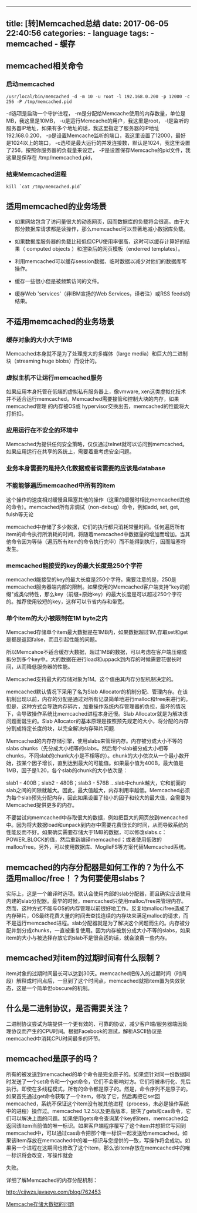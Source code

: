 
---
title: [转]Memcached总结
date: 2017-06-05 22:40:56
categories:
    - language
tags:
    - memcached
    - 缓存
---

## memcached相关命令

### 启动memcached

```
/usr/local/bin/memcached -d -m 10 -u root -l 192.168.0.200 -p 12000 -c 256 -P /tmp/memcached.pid
```
-d选项是启动一个守护进程， 
-m是分配给Memcache使用的内存数量，单位是MB，我这里是10MB， 
-u是运行Memcache的用户，我这里是root， 
-l是监听的服务器IP地址，如果有多个地址的话，我这里指定了服务器的IP地址192.168.0.200， 
-p是设置Memcache监听的端口，我这里设置了12000，最好是1024以上的端口， 
-c选项是最大运行的并发连接数，默认是1024，我这里设置了256，按照你服务器的负载量来设定， 
-P是设置保存Memcache的pid文件，我这里是保存在 /tmp/memcached.pid，

### 结束Memcached进程
```
kill `cat /tmp/memcached.pid`
```
<!--more-->
## 适用memcached的业务场景

* 如果网站包含了访问量很大的动态网页，因而数据库的负载将会很高。由于大部分数据库请求都是读操作，那么memcached可以显著地减小数据库负载。

* 如果数据库服务器的负载比较低但CPU使用率很高，这时可以缓存计算好的结果（ computed objects ）和渲染后的网页模板（enderred templates）。

* 利用memcached可以缓存session数据、临时数据以减少对他们的数据库写操作。

* 缓存一些很小但是被频繁访问的文件。

* 缓存Web 'services'（非IBM宣扬的Web Services，译者注）或RSS feeds的结果。

## 不适用memcached的业务场景

### 缓存对象的大小大于1MB

Memcached本身就不是为了处理庞大的多媒体（large media）和巨大的二进制块（streaming huge blobs）而设计的。

### 虚拟主机不让运行memcached服务

如果应用本身托管在低端的虚拟私有服务器上，像vmware, xen这类虚拟化技术并不适合运行memcached。Memcached需要接管和控制大块的内存，如果memcached管理      的内存被OS或 hypervisor交换出去，memcached的性能将大打折扣。

### 应用运行在不安全的环境中

Memcached为提供任何安全策略，仅仅通过telnet就可以访问到memcached。如果应用运行在共享的系统上，需要着重考虑安全问题。

### 业务本身需要的是持久化数据或者说需要的应该是database

### 不能能够遍历memcached中所有的item

这个操作的速度相对缓慢且阻塞其他的操作（这里的缓慢时相比memcached其他的命令）。memcached所有非调试（non-debug）命令，例如add, set, get, fulsh等无论

memcached中存储了多少数据，它们的执行都只消耗常量时间。任何遍历所有item的命令执行所消耗的时间，将随着memcached中数据量的增加而增加。当其他命令因为等待（遍历所有item的命令执行完毕）而不能得到执行，因而阻塞将发生。

### memcached能接受的key的最大长度是250个字符
memcached能接受的key的最大长度是250个字符。需要注意的是，250是memcached服务器端内部的限制。如果使用的Memcached客户端支持"key的前缀"或类似特性，那么key（前缀+原始key）的最大长度是可以超过250个字符的。推荐使用较短的key，这样可以节省内存和带宽。

### 单个item的大小被限制在1M byte之内
Memcached存储单个item最大数据是在1MB内，如果数据超过1M,存取set和get是都是返回false，而且引起性能的问题。

所以Memcahce不适合缓存大数据，超过1MB的数据，可以考虑在客户端压缩或拆分到多个key中。大的数据在进行load和uppack到内存的时候需要花很长时间，从而降低服务器的性能。

Memcached支持最大的存储对象为1M。这个值由其内存分配机制决定的。

memcached默认情况下采用了名为Slab Allocator的机制分配、管理内存。在该机制出现以前，内存的分配是通过对所有记录简单地进行malloc和free来进行的。但是，这种方式会导致内存碎片，加重操作系统内存管理器的负担，最坏的情况下，会导致操作系统比memcached进程本身还慢。Slab Allocator就是为解决该问题而诞生的。Slab Allocator的基本原理是按照预先规定的大小，将分配的内存分割成特定长度的块，以完全解决内存碎片问题.

Memcached的内存存储引擎，使用slabs来管理内存。内存被分成大小不等的slabs chunks（先分成大小相等的slabs，然后每个slab被分成大小相等chunks，不同slab的chunk大小是不相等的）。chunk的大小依次从一个最小数开始，按某个因子增长，直到达到最大的可能值。如果最小值为400B，最大值是1MB，因子是1.20，各个slab的chunk的大小依次是：

slab1 - 400B；slab2 - 480B；slab3 - 576B ...slab中chunk越大，它和前面的slab之间的间隙就越大。因此，最大值越大，内存利用率越低。Memcached必须为每个slab预先分配内存，因此如果设置了较小的因子和较大的最大值，会需要为Memcached提供更多的内存。

不要尝试向memcached中存取很大的数据，例如把巨大的网页放到mencached中。因为将大数据load和unpack到内存中需要花费很长的时间，从而导致系统的性能反而不好。如果确实需要存储大于1MB的数据，可以修改slabs.c：POWER_BLOCK的值，然后重新编译memcached；或者使用低效的malloc/free。另外，可以使用数据库、MogileFS等方案代替Memcached系统。

## memcached的内存分配器是如何工作的？为什么不适用malloc/free！？为何要使用slabs？
实际上，这是一个编译时选项。默认会使用内部的slab分配器，而且确实应该使用内建的slab分配器。最早的时候，memcached只使用malloc/free来管理内存。然而，这种方式不能与OS的内存管理以前很好地工作。反复地malloc/free造成了内存碎片，OS最终花费大量的时间去查找连续的内存块来满足malloc的请求，而不是运行memcached进程。slab分配器就是为了解决这个问题而生的。内存被分配并划分成chunks，一直被重复使用。因为内存被划分成大小不等的slabs，如果item的大小与被选择存放它的slab不是很合适的话，就会浪费一些内存。

## memcached对item的过期时间有什么限制？

item对象的过期时间最长可以达到30天。memcached把传入的过期时间（时间段）解释成时间点后，一旦到了这个时间点，memcached就把item置为失效状态，这是一个简单但obscure的机制。

## 什么是二进制协议，是否需要关注？

二进制协议尝试为端提供一个更有效的、可靠的协议，减少客户端/服务器端因处理协议而产生的CPU时间。根据Facebook的测试，解析ASCII协议是memcached中消耗CPU时间最多的环节。

## memcached是原子的吗？

所有的被发送到memcached的单个命令是完全原子的。如果您针对同一份数据同时发送了一个set命令和一个get命令，它们不会影响对方。它们将被串行化、先后执行。即使在多线程模式，所有的命令都是原子的。然是，命令序列不是原子的。如果首先通过get命令获取了一个item，修改了它，然后再把它set回memcached，系统不保证这个item没有被其他进程（process，未必是操作系统中的进程）操作过。memcached 1.2.5以及更高版本，提供了gets和cas命令，它们可以解决上面的问题。如果使用gets命令查询某个key的item，memcached会返回该item当前值的唯一标识。如果客户端程序覆写了这个item并想把它写回到memcached中，可以通过cas命令把那个唯一标识一起发送给memcached。如果该item存放在memcached中的唯一标识与您提供的一致，写操作将会成功。如果另一个进程在这期间也修改了这个item，那么该item存放在memcached中的唯一标识将会改变，写操作就会

失败。


详细了解Memcached的内存分配机制：

http://cjjwzs.javaeye.com/blog/762453

[Memcache存储大数据的问题](http://blog.csdn.net/hguisu/article/details/6163621)